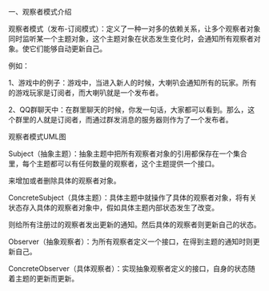 一、观察者模式介绍

观察者模式（发布-订阅模式）：定义了一种一对多的依赖关系，让多个观察者对象同时监听某一个主题对象，这个主题对象在状态发生变化时，会通知所有观察者对象。使它们能够自动更新自己。

例如：

1、游戏中的例子：游戏中，当进入新人的时候，大喇叭会通知所有的玩家。所有的游戏玩家是订阅者，而大喇叭就是一个发布者。

2、QQ群聊天中：在群里聊天的时候，你发一句话，大家都可以看到。那么，这个群里的人就是订阅者，而通过群发消息的服务器则作为了一个发布者。

观察者模式UML图



Subject（抽象主题）：抽象主题中把所有观察者对象的引用都保存在一个集合里，每个主题都可以有任何数量的观察者，这个主题提供一个接口。

来增加或者删除具体的观察者对象。

ConcreteSubject（具体主题）：具体主题中就操作了具体的观察者对象，将有关状态存入具体的观察者对象中，假如具体主题内部状态发生了改变。

则给所有注册过的观察者发出更新的通知。然后具体的观察者则更新自己的状态。

Observer（抽象观察者）：为所有观察者定义一个接口，在得到主题的通知时则更新自己。

ConcreteObserver（具体观察者）：实现抽象观察者定义的接口，自身的状态随着主题的更新而更新。